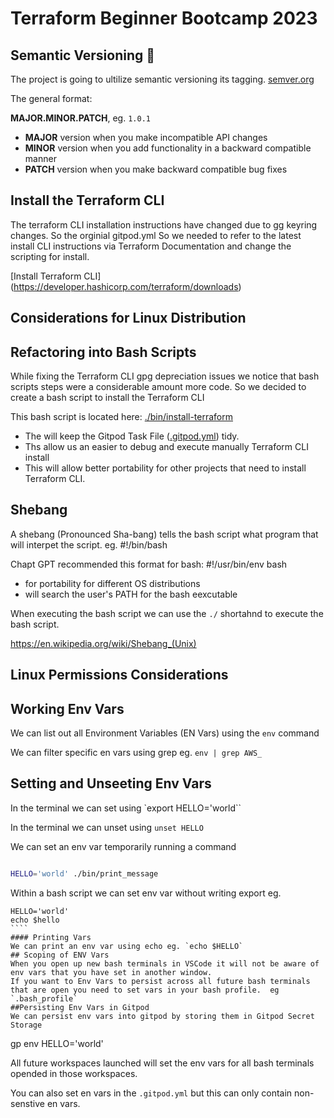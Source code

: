 # Terraform Beginner Bootcamp 2023

## Semantic Versioning :mage:

The project is going to ultilize semantic versioning its tagging. 
[semver.org](https://semver.org/) 

The general format:

**MAJOR.MINOR.PATCH**, eg. `1.0.1`

- **MAJOR** version when you make incompatible API changes
- **MINOR** version when you add functionality in a backward compatible manner
- **PATCH** version when you make backward compatible bug fixes

## Install the Terraform CLI

The terraform CLI installation instructions have changed due to gg keyring changes. So the orginial gitpod.yml So we needed to refer to the latest install CLI instructions via Terraform Documentation and change the scripting for install.

[Install Terraform CLI] (https://developer.hashicorp.com/terraform/downloads)



## Considerations for Linux Distribution 



## Refactoring into Bash Scripts 

While fixing the Terraform CLI gpg depreciation issues we notice that bash scripts steps were a considerable amount more code.  So we decided to create a bash script to install the Terraform CLI


This bash script is located here: [./bin/install-terraform](./bin/install-terraform)

- The will keep the Gitpod Task File ([.gitpod.yml](.gitpod.yml)) tidy.
- Ths allow us an easier to debug and execute manually Terraform CLI install
- This will allow better portability for other projects that need to install Terraform CLI.

## Shebang

A shebang (Pronounced Sha-bang) tells the bash script what program that will interpet the script. eg. #!/bin/bash

Chapt GPT recommended this format for bash: #!/usr/bin/env bash

- for portability for different OS distributions
- will search the user's PATH for the bash eexcutable

When executing the bash script we can use the `./` shortahnd to execute the bash script.

https://en.wikipedia.org/wiki/Shebang_(Unix)


## Linux Permissions Considerations

## Working Env Vars

We can list out all Environment Variables (EN Vars) using the `env` command

We can filter specific en vars using grep eg. `env | grep AWS_`

## Setting and Unseeting Env Vars

In the terminal we can set using `export HELLO='world``

In the terminal we can unset using `unset HELLO`

We can set an env var temporarily running a command 

```sh 

HELLO='world' ./bin/print_message
```
Within a bash script we can set env var without writing export eg.

``````
HELLO='world'
echo $hello
````
#### Printing Vars 
We can print an env var using echo eg. `echo $HELLO`
## Scoping of ENV Vars
When you open up new bash terminals in VSCode it will not be aware of env vars that you have set in another window.
If you want to Env Vars to persist across all future bash terminals that are open you need to set vars in your bash profile.  eg `.bash_profile`
##Persisting Env Vars in Gitpod
We can persist env vars into gitpod by storing them in Gitpod Secret Storage
``````
gp env HELLO='world'

All future workspaces launched will set the env vars for all bash terminals opended in those workspaces.

You can also set en vars in the `.gitpod.yml` but this can only contain non-senstive en vars.
